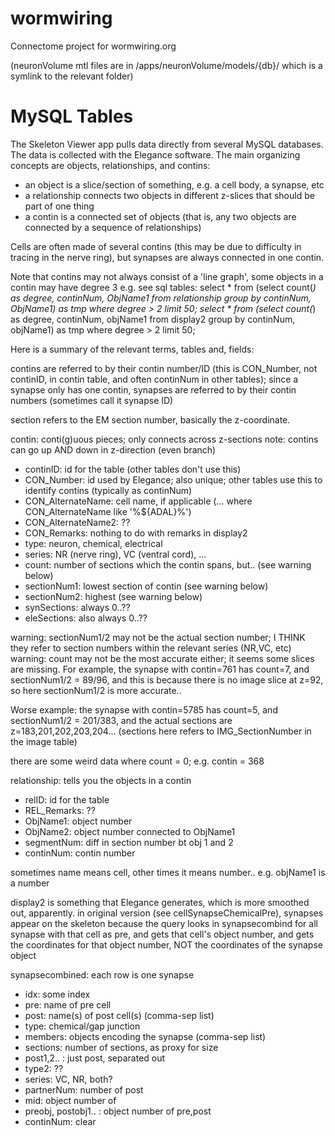 # wormwiring
Connectome project for wormwiring.org

(neuronVolume mtl files are in
/apps/neuronVolume/models/{db}/
which is a symlink to the relevant folder)


# MySQL Tables
The Skeleton Viewer app pulls data directly from several MySQL databases.
The data is collected with the Elegance software.
The main organizing concepts are objects, relationships, and contins:
* an object is a slice/section of something, e.g. a cell body,
a synapse, etc
* a relationship connects two objects in different z-slices that should be part of one thing
* a contin is a connected set of objects (that is, any two objects are connected by a sequence of relationships)

Cells are often made of several contins
(this may be due to difficulty in tracing in the nerve ring),
but synapses are always connected in one contin.

Note that contins may not always consist of a 'line graph',
some objects in a contin may have degree 3
e.g. see sql tables:
 select * from (select count(*) as degree, continNum, ObjName1 from relationship group by continNum, ObjName1) as tmp where degree > 2 limit 50; 
 select * from (select count(*) as degree, continNum, objName1 from display2 group by continNum, objName1) as tmp where degree > 2 limit 50;


Here is a summary of the relevant terms, tables and, fields:

contins are referred to by their contin number/ID
(this is CON_Number, not continID, in contin table,
and often continNum in other tables);
since a synapse only has one contin, synapses are referred to
by their contin numbers (sometimes call it synapse ID)

section refers to the EM section number,
basically the z-coordinate.

contin: conti(g)uous pieces; only connects across z-sections
note: contins can go up AND down in z-direction (even branch)
* continID: id for the table (other tables don't use this)
* CON_Number: id used by Elegance; also unique; other tables use this to identify contins (typically as continNum)
* CON_AlternateName: cell name, if applicable
  (... where CON_AlternateName like '%${ADAL}%')
* CON_AlternateName2: ??
* CON_Remarks: nothing to do with remarks in display2
* type: neuron, chemical, electrical
* series: NR (nerve ring), VC (ventral cord), ...
* count: number of sections which the contin spans, but.. (see warning below)
* sectionNum1: lowest section of contin (see warning below)
* sectionNum2: highest (see warning below)
* synSections: always 0..??
* eleSections: also always 0..??

warning: sectionNum1/2 may not be the actual section number;
I THINK they refer to section numbers within the relevant series (NR,VC, etc)
warning: count may not be the most accurate either; it seems some slices are missing.
For example, the synapse with contin=761 has count=7, and sectionNum1/2 = 89/96,
and this is because there is no image slice at z=92,
so here sectionNum1/2 is more accurate..

Worse example: the synapse with contin=5785 has count=5, and sectionNum1/2 = 201/383,
and the actual sections are z=183,201,202,203,204...
(sections here refers to IMG_SectionNumber in the image table)

there are some weird data where count = 0; e.g. contin = 368

relationship: tells you the objects in a contin
- relID: id for the table
- REL_Remarks: ??
- ObjName1: object number
- ObjName2: object number connected to ObjName1
- segmentNum: diff in section number bt obj 1 and 2
- continNum: contin number

sometimes name means cell, other times it means number..
e.g. objName1 is a number

display2 is something that Elegance generates,
which is more smoothed out, apparently.
in original version (see cellSynapseChemicalPre),
synapses appear on the skeleton
because the query looks in synapsecombind for all synapse
with that cell as pre, and gets that cell's object number,
and gets the coordinates for that object number,
NOT the coordinates of the synapse object

synapsecombined: each row is one synapse
- idx: some index
- pre: name of pre cell
- post: name(s) of post cell(s) (comma-sep list)
- type: chemical/gap junction
- members: objects encoding the synapse (comma-sep list)
- sections: number of sections, as proxy for size
- post1,2.. : just post, separated out
- type2: ??
- series: VC, NR, both?
- partnerNum: number of post
- mid: object number of 
- preobj, postobj1.. : object number of pre,post
- continNum: clear


